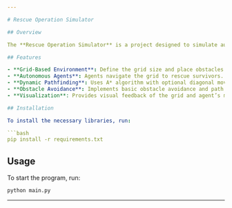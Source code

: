 ```yaml
---

# Rescue Operation Simulator

## Overview

The **Rescue Operation Simulator** is a project designed to simulate autonomous agents navigating a disaster-stricken area to rescue survivors. The simulator uses the A* search algorithm to plan paths for the agent while considering obstacles and varying terrain costs.

## Features

- **Grid-Based Environment**: Define the grid size and place obstacles and survivors.
- **Autonomous Agents**: Agents navigate the grid to rescue survivors.
- **Dynamic Pathfinding**: Uses A* algorithm with optional diagonal movement and terrain costs.
- **Obstacle Avoidance**: Implements basic obstacle avoidance and path replanning.
- **Visualization**: Provides visual feedback of the grid and agent’s movements.

## Installation

To install the necessary libraries, run:

```bash
pip install -r requirements.txt
```

## Usage

To start the program, run:

```bash
python main.py
```

---
```

